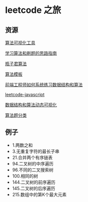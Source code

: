 # leetcode 之旅

## 资源

[算法可视化工具](https://algorithm-visualizer.org)

[学习算法和刷题的思路指南](https://github.com/labuladong/fucking-algorithm)

[瓶子君算法](https://github.com/sisterAn/JavaScript-Algorithms)

[算法模板](https://github.com/greyireland/algorithm-pattern)

[前端工程师如何系统练习数据结构和算法](https://juejin.im/post/5e2f88156fb9a02fdd38a184)

[leetcode-javascript](https://github.com/sl1673495/leetcode-javascript)

[数据结构和算法动态可视化](https://visualgo.net/zh)

[算法题分类](https://github.com/yuanguangxin/LeetCode)

## 例子

- 1.两数之和
- 3.无重复字符的最长子串
- 21.合并两个有序链表
- 94.二叉树的中序遍历
- 96.不同的二叉搜索树
- 100.相同的树
- 144.二叉树的前序遍历
- 145.二叉树的后序遍历
- 215.数组中的第K个最大元素
  